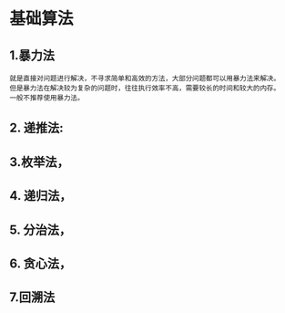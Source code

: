 # 基础算法

## 1.暴力法

    就是直接对问题进行解决，不寻求简单和高效的方法，大部分问题都可以用暴力法来解决。
    但是暴力法在解决较为复杂的问题时，往往执行效率不高，需要较长的时间和较大的内存。
    一般不推荐使用暴力法。

## 2. 递推法:

## 3.枚举法，

## 4. 递归法，
## 5. 分治法，
## 6. 贪心法，
## 7.回溯法